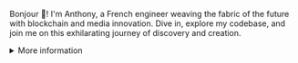 Bonjour 👋! I'm Anthony, a French engineer weaving the fabric of the future with blockchain and media innovation. Dive in, explore my codebase, and join me on this exhilarating journey of discovery and creation.

<details>

<summary>More information</summary>

## 🛠 Technical Expertise & Stack

### Core Competencies
- **Decentralized Applications**: Crafting the future with tokenomics, DeFi protocols, and DAO structures.
- **Media Innovations**: Pioneering audience tracking and monetization strategies.
- **Blockchain Development**: Experienced on EVM chains like Ethereum and Polygon.
- **Prototyping**: Turning ideas into tangible, functional prototypes.
- **Project Leadership**: Steering cross-functional projects to success.

### Tech Stack

![NodeJS](https://img.shields.io/badge/-NodeJS-339933?logo=node.js&logoColor=white)
![TypeScript](https://img.shields.io/badge/-TypeScript-3178C6?logo=typescript&logoColor=white)
![Solidity](https://img.shields.io/badge/-Solidity-363636?logo=solidity&logoColor=white)
![React](https://img.shields.io/badge/-React-61DAFB?logo=react&logoColor=white)
![MongoDB](https://img.shields.io/badge/-MongoDB-47A248?logo=mongodb&logoColor=white)
![Ethereum](https://img.shields.io/badge/-Ethereum-3C3C3D?logo=ethereum&logoColor=white)
![Polygon](https://img.shields.io/badge/-Polygon-8248E5?logo=polygon&logoColor=white)
![Google Cloud](https://img.shields.io/badge/-Google_Cloud-4285F4?logo=google-cloud&logoColor=white)
![AWS](https://img.shields.io/badge/-AWS-232F3E?logo=amazon-aws&logoColor=white)


- **Languages**: NodeJS/TypeScript, SQL, Mongo, Solidity, React.
- **Tools & Libraries**: Hardhat, Slither, Thirdweb, Open Rarity, Chainlink VRF, Google Data Studio.
- **Standards**: ERC20/ERC721/ERC1155, ERC721A, ERC20Permit, ERC2771, Merkle proofs, Gasless transactions.
- **Platforms**: Fleek, Cloudflare workers, Google Cloud, AWS.

## 🌟 Notable Projects & Contributions

### **Siborg - Podcast & Blockchain Engineer (2023-now)**
- Developed an app API and created SocialFi snapshots using the Twitter API.

### **Web3 Consultant & Solidity Developer (2022-now)**
- Led educational sessions at Toulouse Business School and [blockchain workshops at Epitech](https://github.com/antho31/solidity-workshop-epitech).
- Led and advised on NFTs and crypto-assets projects ([bufalo](https://www.bufalomusic.com/), [Podcast Magazine](https://podcastmagazine.fr/category/nft/) and more).
- Developed and deployed smart contracts on EVM chains. 
  - [Bufalo NFT Skulls](https://github.com/antho31/bufalo-nft-skulls) - NFTs linked to musical commercial rights, integrated with ERC20-based rewards.
  - [d>sponsor](https://github.com/d-cast-media/dsponsor) - Decentralized monetization protocol for publishers.

### **OKP4 - DevRel Engineer (2023)**
- Evangelized the [OKP4 blockchain](https://okp4.network/) to developers, hosted workshops and organized grant programs.
- Contributed to the project’s whitepaper, focusing on technical aspects and tokenomics.
- Provided technical documentation, created [tutorials](https://github.com/okp4/docs/blob/main/docs/tutorials/overview.md) and boilerplates (like [this OKP4 Vite UI Starter](https://github.com/antho31/okp4-ui-boilerplate)) to enhance developer experience.

### **Media Innovation & Data Engineer (2016-2023)**
- Spearheaded the development and implementation of audience measurement dashboards.
- Developed prototypes exploring new media opportunities.
- Advised multiple radio and podcast projects, ensuring best practices and optimal solutions.

## 🎧 Passion Projects

Between 2018 and 2021, I was the creator and host of the podcast [Des Ondes Vocast](https://www.vocast.fr), a show dedicated to the medium's history and innovation in the radio industry. I used it as a sandbox for experimentation, particularly:
- I conducted [a study to demonstrate the ease with which podcast download figures can be manipulated](https://anthony-gourraud.medium.com/a-new-model-to-detect-the-thousands-of-fake-but-iab-certified-podcast-downloads-i-got-20cee2e2eb39) and subsequently [open-sourced the code](https://github.com/Vocast-fr/podcheater).
- I created a system that continuously recorded over 300 radio stations 24/7, storing [hourly recordings for up to 6 months](https://piges.vocast.fr). This led to the creation of [Vocazap](https://github.com/Vocast-fr/Vocazap), a platform offering random zapping by extracting snippets from random records.


## 📚 Continuous Learning

In the ever-evolving tech landscape, I believe in staying a student. From blockchain nuances to media trends, I'm always looking for the next big thing.

## 🤙 Connect & Collaborate

Got an intriguing project? Or want to geek out over the latest in blockchain or media tech? Let's connect and make magic happen!

### Socials 

[![LinkedIn](https://img.shields.io/badge/-LinkedIn-0077B5?logo=linkedin&logoColor=white&link=https://www.linkedin.com/in/anthony-gourraud/)](https://www.linkedin.com/in/anthony-gourraud/)
[![Twitter](https://img.shields.io/badge/-Twitter-1DA1F2?logo=twitter&logoColor=white&link=https://twitter.com/AnthonyGourraud)](https://twitter.com/AnthonyGourraud)

### Web3 ID: [anthonyg.eth](https://web3.bio/anthonyg.eth)

* 🌐 [ENS](https://app.ens.domains/anthonyg.eth)

* ☘️ [Hey (formerly Lenster)](https://hey.xyz/u/anthonyg)

* 🎖️ [POAPs](https://collectors.poap.xyz/scan/0x64e8f7c2b4fd33f5e8470f3c6df04974f90fc2ca)

</details>
